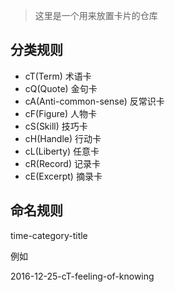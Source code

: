 > 这里是一个用来放置卡片的仓库

## 分类规则

- cT(Term) 术语卡
- cQ(Quote) 金句卡
- cA(Anti-common-sense) 反常识卡
- cF(Figure) 人物卡
- cS(Skill) 技巧卡
- cH(Handle) 行动卡
- cL(Liberty) 任意卡
- cR(Record) 记录卡
- cE(Excerpt) 摘录卡

## 命名规则

time-category-title

例如

2016-12-25-cT-feeling-of-knowing
